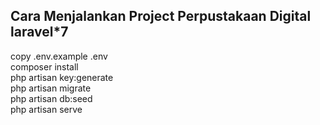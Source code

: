 ## Cara Menjalankan Project Perpustakaan Digital laravel*7

copy .env.example .env
</br>composer install
</br>php artisan key:generate
</br>php artisan migrate 
</br>php artisan db:seed
</br>php artisan serve


